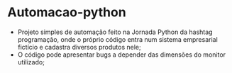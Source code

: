 # Automacao-python
* Projeto simples de automação feito na Jornada Python da hashtag programação, onde o próprio código entra num sistema empresarial fictício e cadastra diversos produtos nele;
* O código pode apresentar bugs a depender das dimensões do monitor utilizado;
